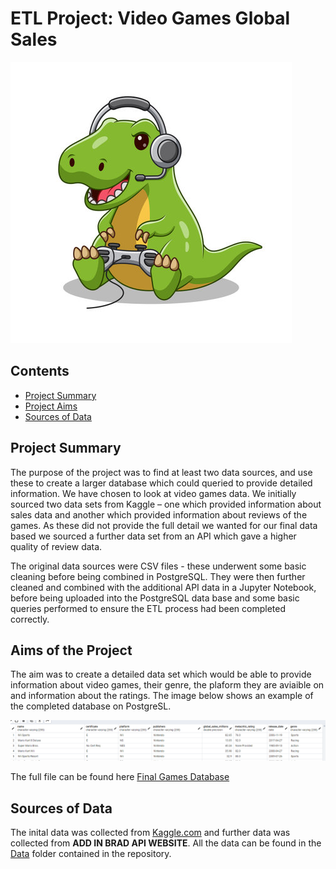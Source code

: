 # ETL Project: Video Games Global Sales

![Video_game_image](https://github.com/bradsmart1998/Project_2_Challenge/blob/main/Screenshots/video_dino.jpg)

## Contents
* [Project Summary](#proposal-header)
* [Project Aims](#aims)
* [Sources of Data](#data)


## <a id="proposal-header"></a>Project Summary
The purpose of the project was to find at least two data sources, and use these to create a larger database which could queried to provide detailed information. We have chosen to look at video games data. We initially sourced two data sets from Kaggle – one which provided information about sales data and another which provided information about reviews of the games. As these did not provide the full detail we wanted for our final data based we sourced a further data set from an API which gave a higher quality of review data. 

The original data sources were CSV files - these underwent some basic cleaning before being combined in PostgreSQL. They were then further cleaned and combined with the additional API data in a Jupyter Notebook, before being uploaded into the PostgreSQL data base and some basic queries performed to ensure the ETL process had been completed correctly. 

## <a id="aims"></a>Aims of the Project
The aim was to create a detailed data set which would be able to provide information about video games, their genre, the plaform they are aviaible on and information about the ratings. The image below shows an example of the completed database on PostgreSL. 

![completed_table](https://github.com/bradsmart1998/Project_2_Challenge/blob/main/Screenshots/Example_of_completed_table.png)

The full file can be found here 
[Final Games Database](https://github.com/bradsmart1998/Project_2_Challenge/blob/main/data/Final_gamed_data_fromPostgreSQL.csv)

## <a id="data"></a>Sources of Data
The inital data was collected from [Kaggle.com](https://www.kaggle.com/datasets) and further data was collected from **ADD IN BRAD API WEBSITE**. 
All the data can be found in the [Data](https://github.com/bradsmart1998/Project_2_Challenge/tree/main/data) folder contained in the repository. 
